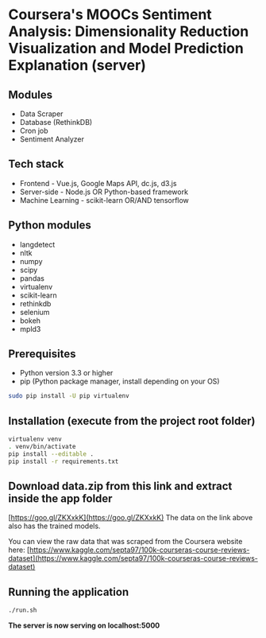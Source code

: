 Coursera's MOOCs Sentiment Analysis: Dimensionality Reduction Visualization and Model Prediction Explanation (server)
=====================================================================================================================

## Modules
* Data Scraper
* Database (RethinkDB)
* Cron job
* Sentiment Analyzer

## Tech stack
* Frontend - Vue.js, Google Maps API, dc.js, d3.js
* Server-side - Node.js OR Python-based framework
* Machine Learning - scikit-learn OR/AND tensorflow

## Python modules
* langdetect
* nltk
* numpy
* scipy
* pandas
* virtualenv
* scikit-learn
* rethinkdb
* selenium
* bokeh
* mpld3

## Prerequisites
* Python version 3.3 or higher
* pip (Python package manager, install depending on your OS)
``` bash
sudo pip install -U pip virtualenv
```

## Installation (execute from the project root folder)
``` bash
virtualenv venv
. venv/bin/activate
pip install --editable .
pip install -r requirements.txt
```

## Download data.zip from this link and extract inside the app folder
[https://goo.gl/ZKXxkK](https://goo.gl/ZKXxkK)
The data on the link above also has the trained models.

You can view the raw data that was scraped from the Coursera website here: [https://www.kaggle.com/septa97/100k-courseras-course-reviews-dataset](https://www.kaggle.com/septa97/100k-courseras-course-reviews-dataset)

## Running the application
``` bash
./run.sh
```

**The server is now serving on localhost:5000**
